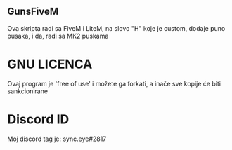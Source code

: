 ## GunsFiveM

Ova skripta radi sa FiveM i LiteM, na slovo "H" koje je custom, dodaje puno pusaka, i da, radi sa MK2 puskama

# GNU LICENCA
Ovaj program je 'free of use' i možete ga forkati, a inače sve kopije će biti sankcionirane

# Discord ID
Moj discord tag je: sync.eye#2817
